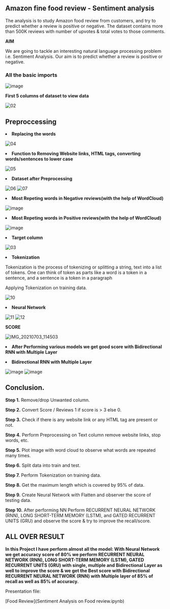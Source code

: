 ## Amazon fine food review - Sentiment analysis
<p>The analysis is to study Amazon food review from customers, and try to predict whether a review is positive or negative. The dataset contains more than 500K reviews with number of upvotes & total votes to those comments.</p>

<b>AIM</b>

<p>We are going to tackle an interesting natural language processing problem i.e. Sentiment Analysis. Our aim is to predict whether a review is positive or negative.</p>

### All the basic imports
![image](https://user-images.githubusercontent.com/81873172/131953557-9ab7f5d2-d7bb-4d60-85fe-13a4a45c0a06.png)

<b>First 5 columns of dataset to view data</b>

![02](https://user-images.githubusercontent.com/81873172/131954034-b0a939a3-627d-47df-ad1c-84fb71e8ed37.jpg)

## Preproccessing

**<li>Replacing the words</li>**

![04](https://user-images.githubusercontent.com/81873172/131954214-9a99b194-267d-4a53-a57c-8a3ffe2071b8.jpg)

**<li>Function to Removing Website links, HTML tags, converting words/sentences to lower case</li>**

![05](https://user-images.githubusercontent.com/81873172/131954386-88877ddc-79a5-4bf1-9f9a-78969110fda2.jpg)

**<li>Dataset after Preprocessing</li>**

![06](https://user-images.githubusercontent.com/81873172/131954544-f6940adb-9f84-4dbe-92c3-8601a0c7bc49.jpg)
![07](https://user-images.githubusercontent.com/81873172/131954580-4a0fc829-ab64-4361-a2d3-f782d50d0fb7.jpg)

**<li>Most Repeting words in Negative reviews(with the help of WordCloud)</li>**

![image](https://user-images.githubusercontent.com/81873172/131954848-8fda99bf-058f-4b09-a0a7-8831e6573744.png)

**<li>Most Repeting words in Positive reviews(with the help of WordCloud)</li>**

![image](https://user-images.githubusercontent.com/81873172/131954919-acc7afdb-6b9b-4ff7-8b96-f6ce2a2e476b.png)

**<li>Target column</li>**

![03](https://user-images.githubusercontent.com/81873172/131955001-91f9abd5-5f79-42c9-bdba-7509bab37acb.jpg)

**<li>Tokenization</li>**
<p>Tokenization is the process of tokenizing or splitting a string, text into a list of tokens. One can 
think of token as parts like a word is a token in a sentence, and a sentence is a token in a 
paragraph</p>
Applying Tokenization on training data.

![10](https://user-images.githubusercontent.com/81873172/131955100-b092e1df-b2f9-464b-9231-d0fa46c77425.jpg)

**<li>Neural Network</li>**

![11](https://user-images.githubusercontent.com/81873172/131955187-f3040ff9-f2e8-4460-a3c0-62e612bc2625.jpg)
![12](https://user-images.githubusercontent.com/81873172/131955212-da30a493-979a-41e5-a8fc-b35371c387be.jpg)

**SCORE**

![IMG_20210703_114503](https://user-images.githubusercontent.com/81873172/131955395-e7d5b6ca-ce62-4528-9f50-b40f1b6cbdf2.jpg)

**<li>After Performing various models we get good score with Bidirectional RNN with Multiple Layer</li>**

**<li>Bidirectional RNN with Multiple Layer</li>**

![image](https://user-images.githubusercontent.com/81873172/131955626-0b73ace4-9126-481c-8ce0-94760767ac4c.png)
![image](https://user-images.githubusercontent.com/81873172/131955798-e7f16015-98ff-4841-8be8-a45d12b897ca.png)

## Conclusion. 
 
**Step 1.** Remove/drop Unwanted column.

**Step 2.** Convert Score / Reviews 1 if score is > 3 else 0.

**Step 3.** Check if there is any website link or any HTML tag are present or not.

**Step 4.** Perform Preprocessing on Text column remove website links, stop words, etc.

**Step 5.** Plot image with word cloud to observe what words are repeated many times.

**Step 6.** Split data into train and test.

**Step 7.** Perform Tokenization on training data.

**Step 8.** Get the maximum length which is covered by 95% of data.

**Step 9.** Create Neural Network with Flatten and observer the score of testing data.

**Step 10.** After performing NN Perform RECURRENT NEURAL NETWORK (RNN), LONG SHORT-TERM MEMORY (LSTM), and GATED RECURRENT UNITS (GRU) and observe the score & try to improve the recall/score. 


## ALL OVER RESULT 
 
<p><b>In this Project I have perform almost all the model: With Neural Network we get accuracy score of 80% we perform RECURRENT NEURAL NETWORK (RNN), LONG SHORT-TERM MEMORY (LSTM), GATED RECURRENT UNITS (GRU) with single, multiple and Bidirectional Layer as well to improve the score & we get the Best score with Bidirectional RECURRENT NEURAL NETWORK (RNN) with Multiple layer of 85% of recall as well as 85% of accuracy.</b></p>

Presentation file:<br>

[Food Review](Sentiment Analysis on Food review.ipynb)
